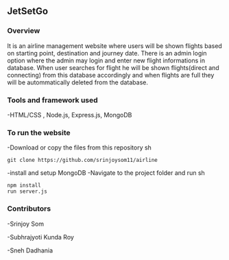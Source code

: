 ## JetSetGo
### Overview
It is an airline management website where users will be shown flights based on starting point, destination and journey date.
There is an admin login option where the admin may login and enter new flight informations in database.
When user searches for flight he will be shown flights(direct and connecting) from this database accordingly and when flights are full they will be autommatically deleted from the database.
### Tools and framework used 
-HTML/CSS , Node.js, Express.js, MongoDB
### To run the website 
-Download or copy the files from this repository
sh 
```
git clone https://github.com/srinjoysom11/airline
```
-install and setup MongoDB
-Navigate to the project folder and run 
sh
```
npm install
run server.js
```
### Contributors 
-Srinjoy Som 

-Subhrajyoti Kunda Roy 

-Sneh Dadhania 

